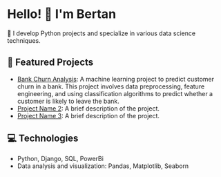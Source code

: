 # Hello! 👋 I'm Bertan

🚀 I develop Python projects and specialize in various data science techniques.

## 📌 Featured Projects
- [Bank Churn Analysis](link): A machine learning project to predict customer churn in a bank. This project involves data preprocessing, feature engineering, and using classification algorithms to predict whether a customer is likely to leave the bank.
- [Project Name 2](link): A brief description of the project.
- [Project Name 3](link): A brief description of the project.

## 💻 Technologies
- Python, Django, SQL, PowerBi
- Data analysis and visualization: Pandas, Matplotlib, Seaborn

<!---
bertanerguc/bertanerguc is a ✨ special ✨ repository because its `README.md` (this file) appears on your GitHub profile.
You can click the Preview link to take a look at your changes.
--->
